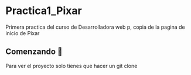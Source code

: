 # Practica1_Pixar
 Primera practica del curso de Desarrolladora web p, copia de la pagina de inicio de Pixar

## Comenzando 🚀
 Para ver el proyecto solo tienes que hacer un git clone
